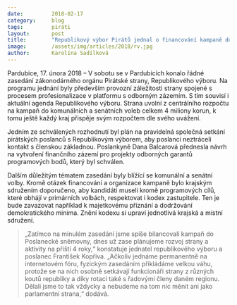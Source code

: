 ```yaml
---
date:         2018-02-17
category:     blog
tags:         piráti
layout:       post
title:        "Republikový výbor Pirátů jednal o financování kampaně do komunálních a senátních voleb"
image:        /assets/img/articles/2018/rv.jpg
author:       Karolína Sadílková
---
```


Pardubice, 17. února 2018 – V sobotu se v Pardubicích konalo řádné zasedání zákonodárného orgánu Pirátské strany, Republikového výboru. Na programu jednání byly především provozní záležitosti strany spojené s procesem profesionalizace v platformu s odborným zázemím. S tím souvisí i aktuální agenda Republikového výboru. Strana uvolní z centrálního rozpočtu na kampaň do komunálních a senátních voleb celkem 4 miliony korun, k tomu ještě každý kraj přispěje svým rozpočtem dle svého uvážení.
 
Jedním ze schválených rozhodnutí byl plán na pravidelná společná setkání pirátských poslanců s Republikovým výborem, aby poslanci neztráceli kontakt s členskou základnou. Poslankyně Dana Balcarová přednesla návrh na vytvoření finančního zázemí pro projekty odborných garantů programových bodů, který byl schválen.

Dalším důležitým tématem zasedání byly blížící se komunální a senátní volby. Kromě otázek financování a organizace kampaně bylo krajským sdružením doporučeno, aby kandidáti museli kromě programových cílů, které obhájí v primárních volbách, respektovat i kodex zastupitele. Ten je bude zavazovat například k majetkovému přiznání a dodržování demokratického minima. Znění kodexu si upraví jednotlivá krajská a místní sdružení.

> „Zatímco na minulém zasedání jsme spíše bilancovali kampaň do Poslanecké sněmovny, dnes už zase plánujeme rozvoj strany a aktivity na příští 4 roky,“ konstatuje jednatel republikového výboru a poslanec František Kopřiva. „Ačkoliv jednáme permanentně na internetovém fóru, fyzickým zasedáním přikládáme velkou váhu, protože se na nich osobně setkávají funkcionáři strany z různých koutů republiky a díky rotaci také s řadovými členy daném regionu. Dělali jsme to tak vždycky a nebudeme na tom nic měnit ani jako parlamentní strana,“ dodává.
